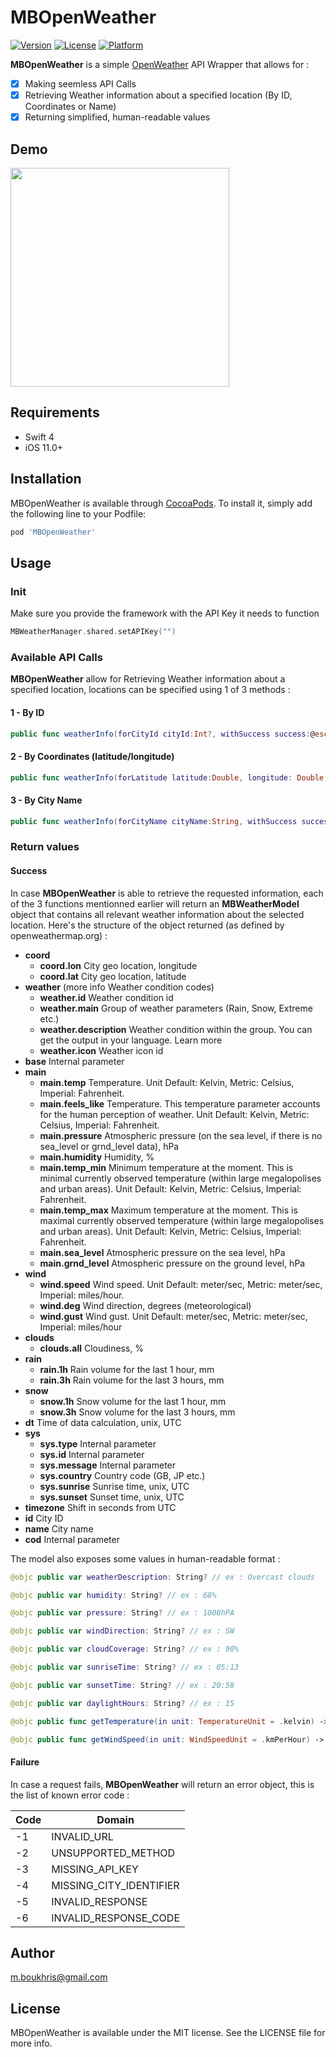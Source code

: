 # MBOpenWeather

[![Version](https://img.shields.io/cocoapods/v/MBOpenWeather.svg?style=flat)](https://cocoapods.org/pods/MBOpenWeather)
[![License](https://img.shields.io/cocoapods/l/MBOpenWeather.svg?style=flat)](https://cocoapods.org/pods/MBOpenWeather)
[![Platform](https://img.shields.io/cocoapods/p/MBOpenWeather.svg?style=flat)](https://cocoapods.org/pods/MBOpenWeather)

**MBOpenWeather** is a simple [OpenWeather](https://openweathermap.org/current) API Wrapper that allows for :

- [x] Making seemless API Calls
- [x] Retrieving Weather information about a specified location (By ID, Coordinates or Name)
- [x] Returning simplified, human-readable values

## Demo

<p align="left">
<img width="350px" src="MBOpenWeather-demo.gif">
</p>

## Requirements

- Swift 4
- iOS 11.0+


## Installation

MBOpenWeather is available through [CocoaPods](https://cocoapods.org). To install
it, simply add the following line to your Podfile:

```ruby
pod 'MBOpenWeather'
```
## Usage

### Init

Make sure you provide the framework with the API Key it needs to function

```swift
MBWeatherManager.shared.setAPIKey("")
```
### Available API Calls
**MBOpenWeather** allow for Retrieving Weather information about a specified location, locations can be specified using 1 of 3 methods :

#### 1 - By ID
```swift
public func weatherInfo(forCityId cityId:Int?, withSuccess success:@escaping (MBWeatherModel) -> Void, andFailure failure:@escaping (NSError) -> Void) 
```

#### 2 - By Coordinates (latitude/longitude)
```swift
public func weatherInfo(forLatitude latitude:Double, longitude: Double, withSuccess success:@escaping (MBWeatherModel) -> Void, andFailure failure:@escaping (NSError) -> Void)
```

#### 3 - By City Name
```swift
public func weatherInfo(forCityName cityName:String, withSuccess success:@escaping (MBWeatherModel) -> Void, andFailure failure:@escaping (NSError) -> Void)
```
### Return values
#### Success
In case **MBOpenWeather** is able to retrieve the requested information, each of the 3 functions mentionned earlier will return an **MBWeatherModel** object that contains all relevant weather information about the selected location.
Here's the structure of the object returned (as defined by openweathermap.org) :

* **coord**
	* **coord.lon** City geo location, longitude
	* **coord.lat** City geo location, latitude
* **weather** (more info Weather condition codes)
	* **weather.id** Weather condition id
	* **weather.main** Group of weather parameters (Rain, Snow, Extreme etc.)
	* **weather.description** Weather condition within the group. You can get the output in your language. Learn more
	* **weather.icon** Weather icon id
* **base** Internal parameter
* **main**
	* **main.temp** Temperature. Unit Default: Kelvin, Metric: Celsius, Imperial: Fahrenheit.
	* **main.feels_like** Temperature. This temperature parameter accounts for the human perception of weather. Unit Default: Kelvin, Metric: Celsius, Imperial: Fahrenheit.
	* **main.pressure** Atmospheric pressure (on the sea level, if there is no sea_level or grnd_level data), hPa
	* **main.humidity** Humidity, %
	* **main.temp_min** Minimum temperature at the moment. This is minimal currently observed temperature (within large megalopolises and urban areas). Unit Default: Kelvin, Metric: Celsius, Imperial: Fahrenheit.
	* **main.temp_max** Maximum temperature at the moment. This is maximal currently observed temperature (within large megalopolises and urban areas). Unit Default: Kelvin, Metric: Celsius, Imperial: Fahrenheit.
	* **main.sea_level** Atmospheric pressure on the sea level, hPa
	* **main.grnd_level** Atmospheric pressure on the ground level, hPa
* **wind**
	* **wind.speed** Wind speed. Unit Default: meter/sec, Metric: meter/sec, Imperial: miles/hour.
	* **wind.deg** Wind direction, degrees (meteorological)
	* **wind.gust** Wind gust. Unit Default: meter/sec, Metric: meter/sec, Imperial: miles/hour
* **clouds**
	* **clouds.all** Cloudiness, %
* **rain**
	* **rain.1h** Rain volume for the last 1 hour, mm
	* **rain.3h** Rain volume for the last 3 hours, mm
* **snow**
	* **snow.1h** Snow volume for the last 1 hour, mm
	* **snow.3h** Snow volume for the last 3 hours, mm
* **dt** Time of data calculation, unix, UTC
* **sys**
	* **sys.type** Internal parameter
	* **sys.id** Internal parameter
	* **sys.message** Internal parameter
	* **sys.country** Country code (GB, JP etc.)
	* **sys.sunrise** Sunrise time, unix, UTC
	* **sys.sunset** Sunset time, unix, UTC
* **timezone** Shift in seconds from UTC
* **id** City ID
* **name** City name
* **cod** Internal parameter

The model also exposes some values in human-readable format :

```swift
@objc public var weatherDescription: String? // ex : Overcast clouds
```
```swift
@objc public var humidity: String? // ex : 68%
```
```swift
@objc public var pressure: String? // ex : 1008hPA
```
```swift
@objc public var windDirection: String? // ex : SW
```
```swift
@objc public var cloudCoverage: String? // ex : 90%
```
```swift
@objc public var sunriseTime: String? // ex : 05:13
```
```swift
@objc public var sunsetTime: String? // ex : 20:58
```
```swift
@objc public var daylightHours: String? // ex : 15
```
```swift
@objc public func getTemperature(in unit: TemperatureUnit = .kelvin) -> String? // ex : 21°C
```
```swift
@objc public func getWindSpeed(in unit: WindSpeedUnit = .kmPerHour) -> String? // ex : 21Km/h
```

#### Failure
In case a request fails, **MBOpenWeather** will return an error object, this is the list of known error code :

| Code | Domain                  |
|------|-------------------------|
| -1   | INVALID_URL             |
| -2   | UNSUPPORTED_METHOD      |
| -3   | MISSING_API_KEY         |
| -4   | MISSING_CITY_IDENTIFIER |
| -5   | INVALID_RESPONSE        |
| -6   | INVALID_RESPONSE_CODE   |

## Author

m.boukhris@gmail.com

## License

MBOpenWeather is available under the MIT license. See the LICENSE file for more info.
